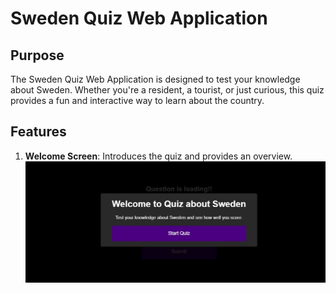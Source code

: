 # Sweden Quiz Web Application

## Purpose

The Sweden Quiz Web Application is designed to test your knowledge about Sweden. Whether you're a resident, a tourist, or just curious, this quiz provides a fun and interactive way to learn about the country.

## Features

1. **Welcome Screen**: Introduces the quiz and provides an overview.
   ![Welcome Screen](./assets/images/start.jpg)

